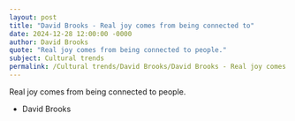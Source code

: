 ```yaml
---
layout: post
title: "David Brooks - Real joy comes from being connected to"
date: 2024-12-28 12:00:00 -0000
author: David Brooks
quote: "Real joy comes from being connected to people."
subject: Cultural trends
permalink: /Cultural trends/David Brooks/David Brooks - Real joy comes from being connected to
---
```


Real joy comes from being connected to people.

- David Brooks
